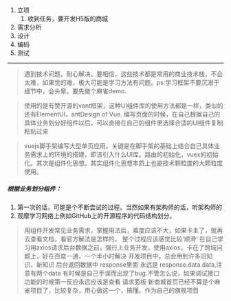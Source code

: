 1. 立项
   1. 收到任务，要开发H5版的商城
2. 需求分析
3. 设计
4. 编码
5. 测试

---
> 遇到技术问题，耐心解决，要相信，这些技术都是常用的商业技术栈，不会太难，如果觉的难，极大可能是学习方法有问题。ps:学习框架不要沉溺于细节中，会头晕。要先做个麻雀demo.

> 使用的是有赞开源的vant框架，这种UI组件库的使用方法都是一样，类似的还有ElementUI，antDesign of Vue.
>编写页面的时候，在自己根据自己的具体业务划分好组件以后，可以直接在自己的组件里选择合适的UI组件复制粘贴过来

> vuejs脚手架编写大型单页应用。关键是在脚手架的基础上结合自己具体业务需求上的环境的搭建，即该引入什么UI库。路由的初始化，vuex的初始化。其次是组件化思想。其实组件化思想本质上也是技术颗粒度的大颗粒度使用。

##### 根据业务划分组件：
1. 第一次的话，可能是个不断尝试的过程。当然如果有架构师的话，听架构师的
2. 观摩学习网络上例如GitHub上的开源程序的代码结构划分。

> 用组件开发常见业务需求，掌握用法后，难度应该不大，如果卡主了，就再去查看文档，看官方解法是怎样的。
> 整个过程应该感觉比较‘顺滑’
> 在自己学习用axios请求后台数据之前，强行上业务开发，使用axios，卡在了跨域问题上，好在百度一通，一个半小时解决
> 开发项目中，总会用到许多旧知识，新知识
> 后台返回数据中 response里面 永远是 response.data.data,注意有两个data
> 有时候是自己手误而出现了bug.不管怎么说，如果调试接口功能的时候第一反应永远应该是查看 请求面板
> 新商城首页已经不算是个麻雀项目了，比较复杂，用心做这一个，搞懂。作为自己的旗舰项目

